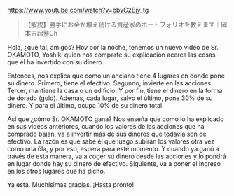 https://www.youtube.com/watch?v=bbvC2Bjy_tg

> 【解説】勝手にお金が増え続ける資産家のポートフォリオを教えます｜岡本吉起塾Ch

Hola, ¿qué tal, amigos? Hoy por la noche, tenemos un nuevo video de Sr. OKAMOTO, Yoshiki quien nos comparte su explicación acerca las cosas que él ha invertido con su dinero. 

Entonces, nos explica que como un anciano tiene 4 lugares en donde pone su dinero. Primero, tiene el efectivo. Segundo, invierte en las acciones. Tercer, mantiene la casa o un edificio. Y por fin, tiene el dinero en la forma de dorado (gold). Además, cada lugar, salvo el último, pone 30% de su dinero. Y para el último, ocupa 10% de su dinero total.

Así que ¿cómo Sr. OKAMOTO gana? Nos enseña que como lo ha explicado en sus videos anteriores, cuando los valores de las acciones que ha comprado bajan, va a invertir más de sus dineros que todavía son de efectivo. La razón es que sabe él que luego subirán los valores otra vez como una óla, y por eso, espera para este momento. Y cuando ya ganó a través de esta manera, va a coger su dinero desde las acciones y lo pondrá en lugar donde hay su dinero de efectivo. Siguiente, va a poner el ingreso en los otros lugares que ha dicho.

Ya está. Muchísimas gracias. ¡Hasta pronto!

